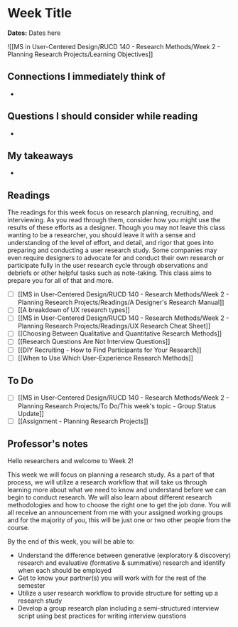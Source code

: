 # Week Title
**Dates:** Dates here

![[MS in User-Centered Design/RUCD 140 - Research Methods/Week 2 - Planning Research Projects/Learning Objectives]]

## Connections I immediately think of
- 

## Questions I should consider while reading
- 

## My takeaways
- 


## Readings
The readings for this week focus on research planning, recruiting, and interviewing. As you read through them, consider how you might use the results of these efforts as a designer. Though you may not leave this class wanting to be a researcher, you should leave it with a sense and understanding of the level of effort, and detail, and rigor that goes into preparing and conducting a user research study. Some companies may even require designers to advocate for and conduct their own research or participate fully in the user research cycle through observations and debriefs or other helpful tasks such as note-taking. This class aims to prepare you for all of that and more.

- [ ] [[MS in User-Centered Design/RUCD 140 - Research Methods/Week 2 - Planning Research Projects/Readings/A Designer's Research Manual]]
- [ ] [[A breakdown of UX research types]]
- [ ] [[MS in User-Centered Design/RUCD 140 - Research Methods/Week 2 - Planning Research Projects/Readings/UX Research Cheat Sheet]]
- [ ] [[Choosing Between Qualitative and Quantitative Research Methods]]
- [ ] [[Research Questions Are Not Interview Questions]]
- [ ] [[DIY Recruiting - How to Find Participants for Your Research]]
- [ ] [[When to Use Which User-Experience Research Methods]]

## To Do
- [ ] [[MS in User-Centered Design/RUCD 140 - Research Methods/Week 2 - Planning Research Projects/To Do/This week's topic - Group Status Update]]
- [ ] [[Assignment - Planning Research Projects]]

## Professor's notes
Hello researchers and welcome to Week 2!

This week we will focus on planning a research study. As a part of that process, we will utilize a research workflow that will take us through learning more about what we need to know and understand before we can begin to conduct research. We will also learn about different research methodologies and how to choose the right one to get the job done. You will all receive an announcement from me with your assigned working groups and for the majority of you, this will be just one or two other people from the course. 

By the end of this week, you will be able to:

-   Understand the difference between generative (exploratory & discovery) research and evaluative (formative & summative) research and identify when each should be employed
-   Get to know your partner(s) you will work with for the rest of the semester
-   Utilize a user research workflow to provide structure for setting up a research study
-   Develop a group research plan including a semi-structured interview script using best practices for writing interview questions